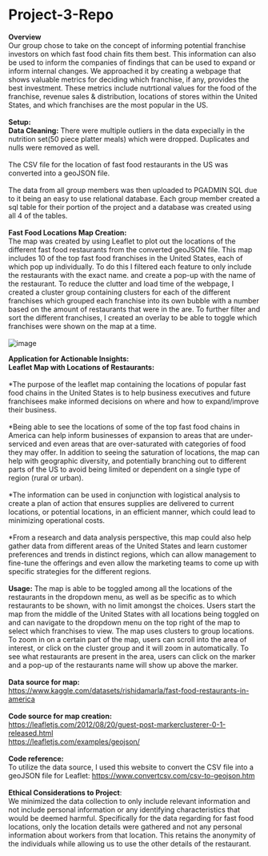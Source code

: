 # Project-3-Repo
**Overview**<br>
Our group chose to take on the concept of informing potential franchise investors on which fast food chain fits them best. This information can also be used to inform the companies of findings that can be used to expand or inform internal changes. We approached it by creating a webpage that shows valuable metrics for deciding which franchise, if any, provides the best investment. These metrics include nutrtional values for the food of the franchise, revenue sales & distribution, locations of stores within the United States, and which franchises are the most popular in the US. <br>
<br>
**Setup:**<br>
**Data Cleaning:**
There were multiple outliers in the data expecially in the nutrition set(50 piece platter meals) which were dropped. Duplicates and nulls were removed as well.<br>
<br>
The CSV file for the location of fast food restaurants in the US was converted into a geoJSON file. <br>
<br>
The data from all group members was then uploaded to PGADMIN SQL due to it being an easy to use relational database. Each group member created a sql table for their portion of the project and a database was created using all 4 of the tables.<br>
<br>
**Fast Food Locations Map Creation:**<br>
The map was created by using Leaflet to plot out the locations of the different fast food restaurants from the converted geoJSON file. This map includes 10 of the top fast food franchises in the United States, each of which pop up individually. To do this I filtered each feature to only include the restaurants with the exact name. and create a pop-up with the name of the restaurant. To reduce the clutter and load time of the webpage, I created a cluster group containing clusters for each of the different franchises which grouped each franchise into its own bubble with a number based on the amount of restaurants that were in the are. To further filter and sort the different franchises, I created an overlay to be able to toggle which franchises were shown on the map at a time.<br>
<br>
![image](https://github.com/user-attachments/assets/80c6dfb1-26a4-48a1-99c2-86dbc797c1e0)
<br>

**Application for Actionable Insights:**<br>
**Leaflet Map with Locations of Restaurants:**<br>
<br>
*The purpose of the leaflet map containing the locations of popular fast food chains in the United States is to help business executives and future franchisees make informed decisions on where and how to expand/improve their business.<br>
<br>
*Being able to see the locations of some of the top fast food chains in America can help inform businesses of expansion to areas that are under-serviced and even areas that are over-saturated with categories of food they may offer. In addition to seeing the saturation of locations, the map can help with geographic diversity, and potentially branching out to different parts of the US to avoid being limited or dependent on a single type of region (rural or urban).<br>
<br>
*The information can be used in conjunction with logistical analysis to create a plan of action that ensures supplies are delivered to current locations, or potential locations, in an efficient manner, which could lead to minimizing operational costs.<br>
<br>
*From a research and data analysis perspective, this map could also help gather data from different areas of the United States and learn customer preferences and trends in distinct regions, which can allow management to fine-tune the offerings and even allow the marketing teams to come up with specific strategies for the different regions.<br>
<br>
**Usage:** The map is able to be toggled among all the locations of the restaurants in the dropdown menu, as well as be specific as to which restaurants to be shown, with no limit amongst the choices. Users start the map from the middle of the United States with all locations being toggled on and can navigate to the dropdown menu on the top right of the map to select which franchises to view. The map uses clusters to group locations. To zoom in on a certain part of the map, users can scroll into the area of interest, or click on the cluster group and it will zoom in automatically. To see what restaurants are present in the area, users can click on the marker and a pop-up of the restaurants name will show up above the marker.<br>
<br>
**Data source for map:** <br>https://www.kaggle.com/datasets/rishidamarla/fast-food-restaurants-in-america <br>
<br>
**Code source for map creation:** <br>https://leafletjs.com/2012/08/20/guest-post-markerclusterer-0-1-released.html <br>
https://leafletjs.com/examples/geojson/<br>
<br>
**Code reference:** <br>To utilize the data source, I used this website to convert the CSV file into a geoJSON file for Leaflet: https://www.convertcsv.com/csv-to-geojson.htm <br>
<br>
**Ethical Considerations to Project**: <br>
We minimized the data collection to only include relevant information and not include personal information or any identifying characteristics that would be deemed harmful. Specifically for the data regarding for fast food locations, only the location details were gathered and not any personal information about workers from that location. This retains the anonymity of the individuals while allowing us to use the other details of the restaurant.
